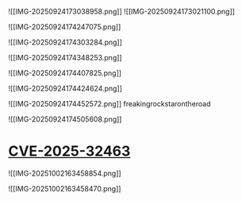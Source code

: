 ![[IMG-20250924173038958.png]]
![[IMG-20250924173021100.png]]

![[IMG-20250924174247075.png]]

![[IMG-20250924174303284.png]]

![[IMG-20250924174348253.png]]

![[IMG-20250924174407825.png]]

![[IMG-20250924174424624.png]]

![[IMG-20250924174452572.png]]
freakingrockstarontheroad


![[IMG-20250924174505608.png]] 

# [CVE-2025-32463](https://github.com/kh4sh3i/CVE-2025-32463)


![[IMG-20251002163458854.png]]



![[IMG-20251002163458470.png]]

